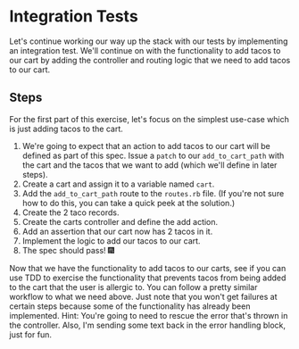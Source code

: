 # Integration Tests

Let's continue working our way up the stack with our tests by implementing an integration test. We'll continue on with the functionality to add tacos to our cart by adding the controller and routing logic that we need to add tacos to our cart.

## Steps

For the first part of this exercise, let's focus on the simplest use-case which is just adding tacos to the cart.

1. We're going to expect that an action to add tacos to our cart will be defined as part of this spec. Issue a `patch` to our `add_to_cart_path` with the cart and the tacos that we want to add (which we'll define in later steps).
2. Create a cart and assign it to a variable named `cart`.
3. Add the `add_to_cart_path` route to the `routes.rb` file. (If you're not sure how to do this, you can take a quick peek at the solution.)
4. Create the 2 taco records.
5. Create the carts controller and define the add action.
6. Add an assertion that our cart now has 2 tacos in it.
7. Implement the logic to add our tacos to our cart.
8. The spec should pass! 🎆

Now that we have the functionality to add tacos to our carts, see if you can use TDD to exercise the functionality that prevents tacos from being added to the cart that the user is allergic to. You can follow a pretty similar workflow to what we need above. Just note that you won't get failures at certain steps because some of the functionality has already been implemented. Hint: You're going to need to rescue the error that's thrown in the controller. Also, I'm sending some text back in the error handling block, just for fun.
